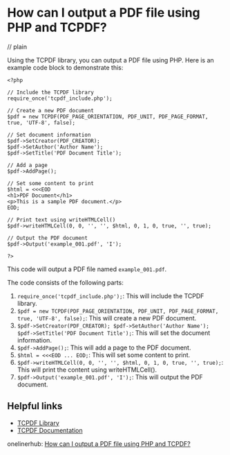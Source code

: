 # How can I output a PDF file using PHP and TCPDF?
// plain

Using the TCPDF library, you can output a PDF file using PHP. Here is an example code block to demonstrate this:
```
<?php

// Include the TCPDF library
require_once('tcpdf_include.php');

// Create a new PDF document
$pdf = new TCPDF(PDF_PAGE_ORIENTATION, PDF_UNIT, PDF_PAGE_FORMAT, true, 'UTF-8', false);

// Set document information
$pdf->SetCreator(PDF_CREATOR);
$pdf->SetAuthor('Author Name');
$pdf->SetTitle('PDF Document Title');

// Add a page
$pdf->AddPage();

// Set some content to print
$html = <<<EOD
<h1>PDF Document</h1>
<p>This is a sample PDF document.</p>
EOD;

// Print text using writeHTMLCell()
$pdf->writeHTMLCell(0, 0, '', '', $html, 0, 1, 0, true, '', true);

// Output the PDF document
$pdf->Output('example_001.pdf', 'I');

?>
```
This code will output a PDF file named `example_001.pdf`.

The code consists of the following parts:

1. `require_once('tcpdf_include.php');`: This will include the TCPDF library.
2. `$pdf = new TCPDF(PDF_PAGE_ORIENTATION, PDF_UNIT, PDF_PAGE_FORMAT, true, 'UTF-8', false);`: This will create a new PDF document.
3. `$pdf->SetCreator(PDF_CREATOR); $pdf->SetAuthor('Author Name'); $pdf->SetTitle('PDF Document Title');`: This will set the document information.
4. `$pdf->AddPage();`: This will add a page to the PDF document.
5. `$html = <<<EOD ... EOD;`: This will set some content to print.
6. `$pdf->writeHTMLCell(0, 0, '', '', $html, 0, 1, 0, true, '', true);`: This will print the content using writeHTMLCell().
7. `$pdf->Output('example_001.pdf', 'I');`: This will output the PDF document.

## Helpful links

- [TCPDF Library](https://tcpdf.org/)
- [TCPDF Documentation](https://tcpdf.org/docs.php)

onelinerhub: [How can I output a PDF file using PHP and TCPDF?](https://onelinerhub.com/php-tcpdf/how-can-i-output-a-pdf-file-using-php-and-tcpdf)